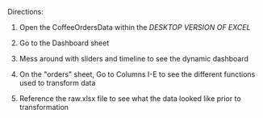 Directions:

1. Open the CoffeeOrdersData within the _DESKTOP VERSION OF EXCEL_
2. Go to the Dashboard sheet
3. Mess around with sliders and timeline to see the dynamic dashboard
4. On the "orders" sheet, Go to Columns I-E to see the different functions used to transform data

5. Reference the raw.xlsx file to see what the data looked like prior to transformation
